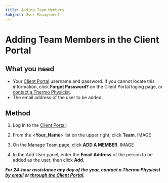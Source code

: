 ```yaml
---
title: Adding Team Members
Subject: User Management
---
```


# Adding Team Members in the Client Portal
## What you need
* Your [Client Portal](https://www.thermo.io/login/) username and password. If you cannot locate this information, click **Forget Password?** on the Client Portal loging page, or [contact a Thermo Physicist](mailto:physicists@thermo.io).
* The email address of the user to be added.
## Method
1. Log in to the [Client Portal](https://www.thermo.io/login/).
2. From the <**Your_Name**> list on the upper right, click **Team**.
   IMAGE

3. On the Manage Team page, click **ADD A MEMBER**.
   IMAGE
   
4. In the Add User panel, enter the **Email Address** of the person to be added as the user, then click **Add**.


**_For 24-hour assistance any day of the year, contact a Thermo Physicist [by email](mailto:physicists@thermo.io) or [through the Client Portal](https://www.thermo.io/login/)._**
